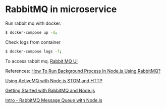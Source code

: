 # RabbitMQ in microservice

Run rabbit mq with docker.

```sh
$ docker-compose up -d;
```

Check logs from container
```sh
$ docker-compose logs -f;
```

To access rabbit mq.
[Rabbit MQ UI](!http://localhost:15672/#/)

References: 
[How To Run Background Process In Node.js Using RabbitMQ?](!https://www.zeolearn.com/magazine/background-processing-in-node-js)

[Using ActiveMQ with Node.js STOM and HTTP](!https://medium.com/@mackplevine/using-activemq-with-node-js-stomp-and-http-b251ce8d995)

[Getting Started with RabbitMQ and Node.js](!https://www.cloudamqp.com/blog/2015-05-19-part2-2-rabbitmq-for-beginners_example-and-sample-code-node-js.html)

[Intro - RabbitMQ Message Queue with Node.js](!https://medium.com/@deshan.m/intro-rabbitmq-message-queue-with-nodejs-b9fa9411c9a8)